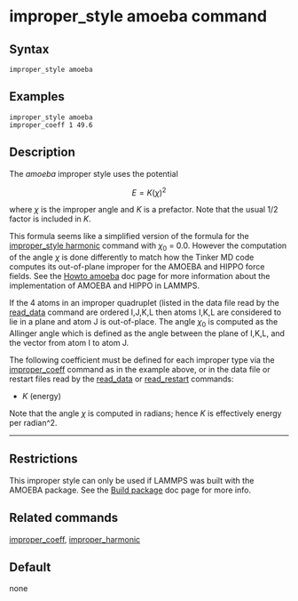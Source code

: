 # improper_style amoeba command

## Syntax

``` LAMMPS
improper_style amoeba
```

## Examples

``` LAMMPS
improper_style amoeba
improper_coeff 1 49.6
```

## Description

The *amoeba* improper style uses the potential

$$E = K (\chi)^2$$

where $\chi$ is the improper angle and $K$ is a prefactor. Note that the
usual 1/2 factor is included in $K$.

This formula seems like a simplified version of the formula for the
[improper_style harmonic](improper_harmonic) command with $\chi_0$ =
0.0. However the computation of the angle $\chi$ is done differently to
match how the Tinker MD code computes its out-of-plane improper for the
AMOEBA and HIPPO force fields. See the [Howto amoeba](Howto_amoeba) doc
page for more information about the implementation of AMOEBA and HIPPO
in LAMMPS.

If the 4 atoms in an improper quadruplet (listed in the data file read
by the [read_data](read_data) command are ordered I,J,K,L then atoms
I,K,L are considered to lie in a plane and atom J is out-of-place. The
angle $\chi_0$ is computed as the Allinger angle which is defined as the
angle between the plane of I,K,L, and the vector from atom I to atom J.

The following coefficient must be defined for each improper type via the
[improper_coeff](improper_coeff) command as in the example above, or in
the data file or restart files read by the [read_data](read_data) or
[read_restart](read_restart) commands:

-   $K$ (energy)

Note that the angle $\chi$ is computed in radians; hence $K$ is
effectively energy per radian\^2.

------------------------------------------------------------------------

## Restrictions

This improper style can only be used if LAMMPS was built with the AMOEBA
package. See the [Build package](Build_package) doc page for more info.

## Related commands

[improper_coeff](improper_coeff), [improper_harmonic](improper_harmonic)

## Default

none
